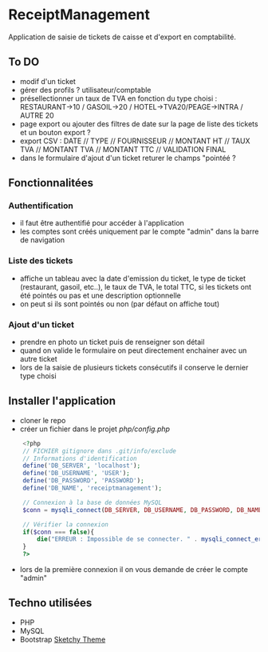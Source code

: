 # ReceiptManagement
Application de saisie de tickets de caisse et d'export en comptabilité.

## To DO
- modif d'un ticket
- gérer des profils ? utilisateur/comptable
- présellectionner un taux de TVA en fonction du type choisi :  RESTAURANT->10 / GASOIL->20 / HOTEL->TVA20/PEAGE->INTRA / AUTRE 20
- page export ou ajouter des filtres de date sur la page de liste des tickets et un bouton export ?
- export CSV : DATE // TYPE // FOURNISSEUR // MONTANT HT // TAUX TVA // MONTANT TVA // MONTANT TTC // VALIDATION FINAL
- dans le formulaire d'ajout d'un ticket returer le champs "pointéé ?




## Fonctionnalitées

### Authentification

- il faut être authentifié pour accéder à l'application
- les comptes sont créés uniquement par le compte "admin" dans la barre de navigation

### Liste des tickets

- affiche un tableau avec la date d'emission du ticket, le type de ticket (restaurant, gasoil, etc..),  le taux de TVA, le total TTC, si les tickets ont été pointés ou pas et une description optionnelle
- on peut si ils sont pointés ou non (par défaut on affiche tout)

### Ajout d'un ticket
- prendre en photo un ticket puis de renseigner son détail
- quand on valide le formulaire on peut directement enchainer avec un autre ticket
- lors de la saisie de plusieurs tickets consécutifs il conserve le dernier type choisi

## Installer l'application
- cloner le repo
- créer un fichier dans le projet *php/config.php*

```PHP
    <?php
    // FICHIER gitignore dans .git/info/exclude
    // Informations d'identification
    define('DB_SERVER', 'localhost');
    define('DB_USERNAME', 'USER');
    define('DB_PASSWORD', 'PASSWORD');
    define('DB_NAME', 'receiptmanagement');

    // Connexion à la base de données MySQL 
    $conn = mysqli_connect(DB_SERVER, DB_USERNAME, DB_PASSWORD, DB_NAME);

    // Vérifier la connexion
    if($conn === false){
        die("ERREUR : Impossible de se connecter. " . mysqli_connect_error());
    }
    ?>
```

- lors de la première connexion il on vous demande de créer le compte "admin"

## Techno utilisées 
- PHP
- MySQL
- Bootstrap [Sketchy Theme](https://bootswatch.com/sketchy/)


